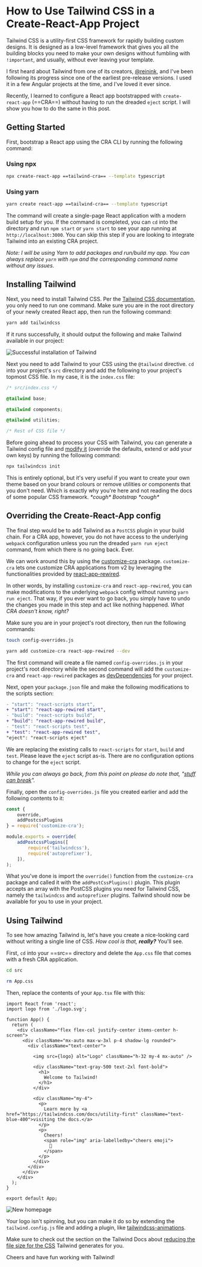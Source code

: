 # How to Use Tailwind CSS in a Create-React-App Project

Tailwind CSS is a utility-first CSS framework for rapidly building custom designs. It is designed as a low-level framework that gives you all the building blocks you need to make your own designs without fumbling with `!important`, and usually, without ever leaving your template.

I first heard about Tailwind from one of its creators, [@reinink](https://twitter.com/reinink), and I've been following its progress since one of the earliest pre-release versions. I used it in a few Angular projects at the time, and I've loved it ever since.

Recently, I learned to configure a React app bootstrapped with `create-react-app` (==CRA==) without having to run the dreaded `eject` script. I will show you how to do the same in this post.

## Getting Started

First, bootstrap a React app using the CRA CLI by running the following command:

### Using npx

```bash
npx create-react-app ==tailwind-cra== --template typescript
```

### Using yarn

```bash
yarn create react-app ==tailwind-cra== --template typescript
```

The command will create a single-page React application with a modern build setup for you. If the command is completed, you can `cd` into the directory and run `npm start` or `yarn start` to see your app running at `http://localhost:3000`. You can skip this step if you are looking to integrate Tailwind into an existing CRA project.

*Note: I will be using Yarn to add packages and run/build my app. You can always replace `yarn` with `npm` and the corresponding command name without any issues.*

## Installing Tailwind

Next, you need to install Tailwind CSS. Per the [Tailwind CSS documentation](https://tailwindcss.com/docs/installation), you only need to run one command. Make sure you are in the root directory of your newly created React app, then run the following command:

```bash
yarn add tailwindcss
```

If it runs successfully, it should output the following and make Tailwind available in our project:

![Successful installation of Tailwind](https://i.imgur.com/AkjEfAf.png)

Next you need to add Tailwind to your CSS using the `@tailwind` directive. `cd` into your project's `src` directory and add the following to your project's topmost CSS file. In my case, it is the `index.css` file:

```css
/* src/index.css */

@tailwind base;

@tailwind components;

@tailwind utilities;

/* Rest of CSS file */
```

Before going ahead to process your CSS with Tailwind, you can generate a Tailwind config file and [modify it](https://tailwindcss.com/docs/configuration) (override the defaults, extend or add your own keys) by running the following command:

```bash
npx tailwindcss init
```

This is entirely optional, but it's very useful if you want to create your own theme based on your brand colours or remove utilities or components that you don't need. Which is exactly why you're here and not reading the docs of some popular CSS framework. *\*cough\** *Bootstrap* *\*cough\**

## Overriding the Create-React-App config

The final step would be to add Tailwind as a `PostCSS` plugin in your build chain. For a CRA app, however, you do not have access to the underlying `webpack` configuration unless you run the dreaded `yarn run eject` command, from which there is no going back. Ever.

We can work around this by using the [customize-cra](https://www.npmjs.com/package/customize-cra) package. `customize-cra` lets one customize CRA applications from v2 by leveraging the functionalities provided by [react-app-rewired](https://github.com/timarney/react-app-rewired/).

In other words, by installing `customize-cra` and `react-app-rewired`, you can make modifications to the underlying `webpack` config without running `yarn run eject`. That way, if you ever want to go back, you simply have to undo the changes you made in this step and act like nothing happened. *What CRA doesn't know, right?*

Make sure you are in your project's root directory, then run the following commands:

```bash
touch config-overrides.js
```

```bash
yarn add customize-cra react-app-rewired --dev
```

The first command will create a file named `config-overrides.js` in your project's root directory while the second command will add the `customize-cra` and `react-app-rewired` packages as [devDependencies](https://nodejs.dev/npm-dependencies-and-devdependencies) for your project.

Next, open your `package.json` file and make the following modifications to the scripts section:

```diff
- "start": "react-scripts start",
+ "start": "react-app-rewired start",
- "build": "react-scripts build",
+ "build": "react-app-rewired build",
- "test": "react-scripts test",
+ "test": "react-app-rewired test",
"eject": "react-scripts eject"
```

We are replacing the existing calls to `react-scripts` for `start`, `build` and `test`. Please leave the `eject` script as-is. There are no configuration options to change for the `eject` script.

*While you can always go back, from this point on please do note that, "[stuff can break](https://twitter.com/dan_abramov/status/1045809734069170176)".*

Finally, open the `config-overrides.js` file you created earlier and add the following contents to it:

```js
const {
    override,
    addPostcssPlugins
} = require('customize-cra');

module.exports = override(
    addPostcssPlugins([
        require('tailwindcss'),
        require('autoprefixer'),
    ]),
);
```

What you've done is import the `override()` function from the `customize-cra` package and called it with the `addPostCssPlugins()` plugin. This plugin accepts an array with the PostCSS plugins you need for Tailwind CSS, namely the `tailwindcss` and `autoprefixer` plugins. Tailwind should now be available for you to use in your project.

## Using Tailwind

To see how amazing Tailwind is, let's have you create a nice-looking card without writing a single line of CSS. *How cool is that,* ***really?*** You'll see.

First, `cd` into your ==src== directory and delete the `App.css` file that comes with a fresh CRA application.

```bash
cd src
```

```bash
rm App.css
```

Then, replace the contents of your `App.tsx` file with this:

```tsx
import React from 'react';
import logo from './logo.svg';

function App() {
  return (
    <div className="flex flex-col justify-center items-center h-screen">
      <div className="mx-auto max-w-3xl p-4 shadow-lg rounded">
        <div className="text-center">

          <img src={logo} alt="Logo" className="h-32 my-4 mx-auto" />

          <div className="text-gray-500 text-2xl font-bold">
            <h1>
              Welcome to Tailwind!
            </h1>
          </div>

          <div className="my-4">
            <p>
              Learn more by <a href="https://tailwindcss.com/docs/utility-first" className="text-blue-400">visiting the docs.</a>
            </p>
            <p>
              Cheers!  
              <span role="img" aria-labelledby="cheers emoji">
                🎊
              </span>
            </p>
          </div>
        </div>
      </div>
    </div>
  );
}

export default App;

```

![New homepage](https://i.imgur.com/zV6gYXd.png)

Your logo isn't spinning, but you can make it do so by extending the `tailwind.config.js` file and adding a plugin, like [tailwindcss-animations](https://github.com/benface/tailwindcss-animations).

Make sure to check out the section on the Tailwind Docs about [reducing the file size for the CSS](https://tailwindcss.com/docs/controlling-file-size) Tailwind generates for you.

Cheers and have fun working with Tailwind!
